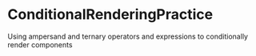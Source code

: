 # ConditionalRenderingPractice

Using ampersand and ternary operators and expressions to conditionally render components
